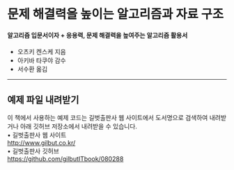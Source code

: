 # 문제 해결력을 높이는 알고리즘과 자료 구조
#### 알고리즘 입문서이자 + 응용력, 문제 해결력을 높여주는 알고리즘 활용서

- 오츠키 켄스케 지음
- 아키바 타쿠야 감수
- 서수환 옮김

----------------------
## 예제 파일 내려받기

이 책에서 사용하는 예제 코드는 길벗출판사 웹 사이트에서 도서명으로 검색하여 내려받거나 아래 깃허브 저장소에서 내려받을 수 있습니다. </br>
• 길벗출판사 웹 사이트</br>
http://www.gilbut.co.kr/</br>
• 길벗출판사 깃허브</br>
https://github.com/gilbutITbook/080288</br>
